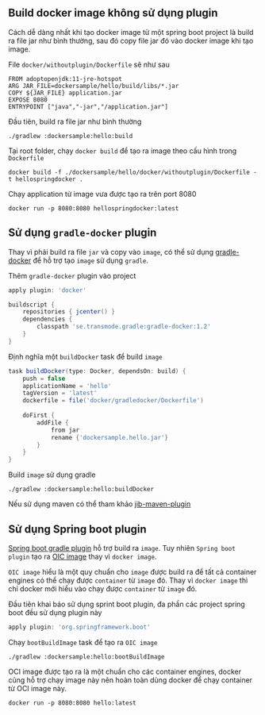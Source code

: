 ## Build docker image không sử dụng plugin

Cách dễ dàng nhất khi tạo docker image từ một spring boot project là build ra file jar như bình thường, sau đó copy file jar đó vào docker image khi tạo image.

 File `docker/withoutplugin/Dockerfile` sẽ như sau
 
 ```
 FROM adoptopenjdk:11-jre-hotspot
 ARG JAR_FILE=dockersample/hello/build/libs/*.jar
 COPY ${JAR_FILE} application.jar
 EXPOSE 8080
 ENTRYPOINT ["java","-jar","/application.jar"]
 ```

Đầu tiên, build ra file jar như bình thường

```console
./gradlew :dockersample:hello:build
```

Tại root folder, chạy `docker build` để tạo ra image theo cấu hình trong `Dockerfile`

```console
docker build -f ./dockersample/hello/docker/withoutplugin/Dockerfile -t hellospringdocker .
```

Chạy application từ image vưa được tạo ra trên port 8080

```console
docker run -p 8080:8080 hellospringdocker:latest
```

## Sử dụng `gradle-docker` plugin

Thay vì phải build ra file `jar` và copy vào `image`, có thể sử dụng [gradle-docker](https://github.com/Transmode/gradle-docker) để hỗ trợ tạo `image` sử dụng `gradle`.

Thêm `gradle-docker` plugin vào project

```groovy
apply plugin: 'docker'

buildscript {
    repositories { jcenter() }
    dependencies {
        classpath 'se.transmode.gradle:gradle-docker:1.2'
    }
}
```

Định nghĩa một `buildDocker` task để build `image`

```groovy
task buildDocker(type: Docker, dependsOn: build) {
    push = false
    applicationName = 'hello'
    tagVersion = 'latest'
    dockerfile = file('docker/gradledocker/Dockerfile')
    
    doFirst {
        addFile {
            from jar
            rename {'dockersample.hello.jar'}
        }
    }
}
```

Build `image` sử dụng gradle

```console
./gradlew :dockersample:hello:buildDocker
```

Nếu sử dụng maven có thể tham khảo [jib-maven-plugin](https://github.com/GoogleContainerTools/jib/tree/master/jib-maven-plugin)

## Sử dụng Spring boot plugin

[Spring boot gradle plugin](https://docs.spring.io/spring-boot/docs/current-SNAPSHOT/gradle-plugin/reference/html/#build-image) hỗ trợ build ra `image`. Tuy nhiên `Spring boot plugin` tạo ra [OIC image](https://opencontainers.org/about/overview/) thay vì `docker image`.

`OIC image` hiểu là một quy chuẩn cho `image` được build ra để tất cả container engines có thể chạy được `container` từ `image` đó. Thay vì `docker image` thì chỉ docker mới hiểu vào chạy được `container` từ `image` đó.

Đầu tiên khai báo sử dụng sprint boot plugin, đa phần các project spring boot đều sử dụng plugin này

```groovy
apply plugin: 'org.springframework.boot'

```

Chạy `bootBuildImage` task để tạo ra `OIC image`

```console
./gradlew :dockersample:hello:bootBuildImage
```

OCI image được tạo ra là một chuẩn cho các container engines, docker cũng hỗ trợ chạy image này nên hoàn toàn dùng docker để chạy container từ OCI image này.

```console
docker run -p 8080:8080 hello:latest
```
